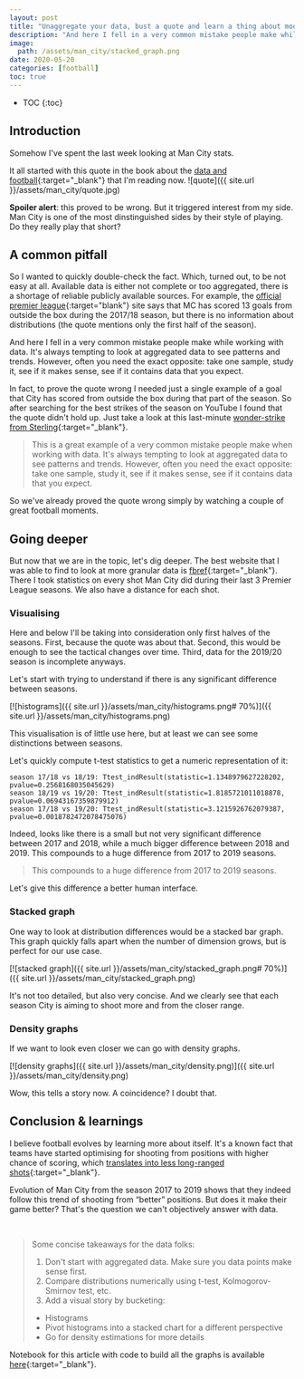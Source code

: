 ```yaml
---
layout: post
title: "Unaggregate your data, bust a quote and learn a thing about modern football"
description: "And here I fell in a very common mistake people make while working with data. It's always tempting to look at aggregated data to see patterns and trends. However, often you need the exact opposite:"
image:
  path: /assets/man_city/stacked_graph.png
date: 2020-05-20
categories: [football]
toc: true
---
```

* TOC
{:toc}

## Introduction
Somehow I've spent the last week looking at Man City stats.

It all started with this quote in the book about the [data and football](https://www.amazon.com/Football-Hackers-Science-Data-Revolution/dp/1788702050){:target="_blank"} that I'm reading now.
![quote]({{ site.url }}/assets/man_city/quote.jpg)

**Spoiler alert**: this proved to be wrong. But it triggered interest from my side. Man City is one of the most dinstinguished sides by their style of playing. Do they really play that short?

## A common pitfall
So I wanted to quickly double-check the fact. Which, turned out, to be not easy at all. Available data is either not complete or too aggregated, there is a shortage of reliable publicly available sources. For example, the [official premier league](https://www.premierleague.com/stats/top/clubs/att_obox_goal?se=79){:target="blank"} site says that MC has scored 13 goals from outside the box during the 2017/18 season, but there is no information about distributions (the quote mentions only the first half of the season).

And here I fell in a very common mistake people make while working with data. It's always tempting to look at aggregated data to see patterns and trends. However, often you need the exact opposite: take one sample, study it, see if it makes sense, see if it contains data that you expect.

In fact, to prove the quote wrong I needed just a single example of a goal that City has scored from outside the box during that part of the season. So after searching for the best strikes of the season on YouTube I found that the quote didn't hold up. Just take a look at this last-minute [wonder-strike from Sterling](https://www.youtube.com/watch?v=VVDJEVCUO3c){:target="_blank"}. 

> This is a great example of a very common mistake people make when working with data. It's always tempting to look at aggregated data to see patterns and trends. However, often you need the exact opposite: take one sample, study it, see if it makes sense, see if it contains data that you expect.

So we've already proved the quote wrong simply by watching a couple of great football moments. 

## Going deeper
But now that we are in the topic, let's dig deeper. The best website that I was able to find to look at more granular data is [fbref](https://fbref.com/){:target="_blank"}. There I took statistics on every shot Man City did during their last 3 Premier League seasons. We also have a distance for each shot.

### Visualising
Here and below I'll be taking into consideration only first halves of the seasons. First, because the quote was about that. Second, this would be enough to see the tactical changes over time. Third, data for the 2019/20 season is incomplete anyways.

Let's start with trying to understand if there is any significant difference between seasons.

[![histograms]({{ site.url }}/assets/man_city/histograms.png# 70%)]({{ site.url }}/assets/man_city/histograms.png)

This visualisation is of little use here, but at least we can see some distinctions between seasons.

Let's quickly compute t-test statistics to get a numeric representation of it:

```
season 17/18 vs 18/19: Ttest_indResult(statistic=1.1348979627228202, pvalue=0.2568168035045629)
season 18/19 vs 19/20: Ttest_indResult(statistic=1.8185721011018878, pvalue=0.06943167359879912)
season 17/18 vs 19/20: Ttest_indResult(statistic=3.1215926762079387, pvalue=0.0018782472078475076)
```

Indeed, looks like there is a small but not very significant difference between 2017 and 2018, while a much bigger difference between 2018 and 2019. This compounds to a huge difference from 2017 to 2019 seasons.

> This compounds to a huge difference from 2017 to 2019 seasons.

Let's give this difference a better human interface.

### Stacked graph
One way to look at distribution differences would be a stacked bar graph. This graph quickly falls apart when the number of dimension grows, but is perfect for our use case.

[![stacked graph]({{ site.url }}/assets/man_city/stacked_graph.png# 70%)]({{ site.url }}/assets/man_city/stacked_graph.png)

It's not too detailed, but also very concise. And we clearly see that each season City is aiming to shoot more and from the closer range.

### Density graphs
If we want to look even closer we can go with density graphs.

[![density graphs]({{ site.url }}/assets/man_city/density.png)]({{ site.url }}/assets/man_city/density.png)

Wow, this tells a story now. A coincidence? I doubt that.

## Conclusion & learnings
I believe football evolves by learning more about itself. It's a known fact that teams have started optimising for shooting from positions with higher chance of scoring, which [translates into less long-ranged shots](https://totalfootballanalysis.com/article/xg-analysis-tactical-analysis-tactics){:target="_blank"}.

Evolution of Man City from the season 2017 to 2019 shows that they indeed follow this trend of shooting from “better” positions. But does it make their game better? That's the question we can't objectively answer with data.


<br/>

> Some concise takeaways for the data folks:
> 1. Don't start with aggregated data. Make sure you data points make sense first.
> 2. Compare distributions numerically using t-test, Kolmogorov-Smirnov test, etc.
> 3. Add a visual story by bucketing:
> - Histograms
> - Pivot histograms into a stacked chart for a different perspective
> - Go for density estimations for more details

Notebook for this article with code to build all the graphs is available [here](https://github.com/eliasnema/makeover_monday/blob/master/man_city_stats/city_stats.ipynb){:target="_blank"}.